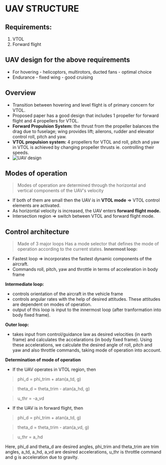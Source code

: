 # UAV STRUCTURE 
## Requirements:
1. VTOL
2. Forward flight 

## UAV design for the above requirements
* For hovering - helicoptors, multirotors, ducted fans - optimal choice
* Endurance - fixed wing - good cruising 

## Overview 
* Transition between hovering and level flight is of primary concern for VTOL. 
* Proposed paper has a good design that includes 1 propeller for forward flight and 4 propellers for VTOL. 
* **Forward Propulsion System:** the thrust from the propeller balances the drag due to fuselage; wing provides lift; ailerons, rudder and elevator control roll, pitch and yaw. 
* **VTOL propulsion system:** 4 propellers for VTOL and roll, pitch and yaw in VTOL is achieved by changing propeller thrusts ie. controlling their speeds. 
* ![UAV design](https://i.imgur.com/yH8E8GO.png "Rough Design")

## Modes of operation
> Modes of operation are determined through the horizontal and vertical components of the UAV's velocity
* If both of them are small then the UAV is in **VTOL mode** => VTOL control elements are activated.
* As horizontal velocity is increased, the UAV enters **forward flight mode.**
* Intersection region => switch between VTOL and forward flight mode. 

## Control architecture 
> Made of 3 major loops 
> Has a mode selector that defines the mode of operation according to the current states. 
**Innermost loop:** 
* Fastest loop => incorporates the fastest dynamic components of the aircraft. 
* Commands roll, pitch, yaw and throttle in terms of acceleration in body frame

**Intermediate loop:**
* controls orientation of the aircraft in the vehicle frame
* controls angular rates with the help of desired attitudes. These attitudes are dependent on modes of operation. 
* output of this loop is input to the innermost loop (after tranformation into body fixed frame). 

**Outer loop:**
* takes input from control/guidance law as desired velocities (in earth frame) and calculates the accelarations (in body fixed frame). Using these accelerations, we calculate the desired angle of roll, pitch and yaw and also throttle commands, taking mode of operation into account. 

**Determination of mode of operation**
* If the UAV operates in VTOL region, then 

> phi_d = phi_trim + atan(a_td, g)

>theta_d = theta_trim - atan(a_hd, g)

>u_thr = -a_vd


* If the UAV is in forward flight, then
>phi_d = phi_trim + atan(a_td, g)

>theta_d = theta_trim - atan(a_vd, g)

>u_thr = a_hd

Here, phi_d and theta_d are desired angles, phi_trim and theta_trim are trim angles, a_td, a_hd, a_vd are desired accelerations, u_thr is throttle command and g is acceleration due to gravity. 
